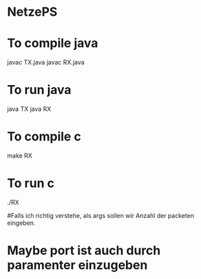# NetzePS

# To compile java 
javac TX.java
javac RX.java
# To run java
java TX
java RX

# To compile c
make RX
# To run c
./RX


#Falls ich richtig verstehe, als args sollen wir Anzahl der packeten eingeben.
# Maybe port ist auch durch paramenter einzugeben